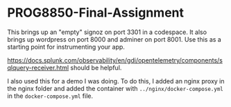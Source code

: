 # PROG8850-Final-Assignment

This brings up an "empty" signoz on port 3301 in a codespace. It also brings up wordpress on port 8000 and adminer on port 8001. Use this as a starting point for instrumenting your app.

https://docs.splunk.com/observability/en/gdi/opentelemetry/components/sqlquery-receiver.html should be helpful.

I also used this for a demo I was doing. To do this, I added an nginx proxy in the nginx folder and added the container with `../nginx/docker-compose.yml` in the `docker-compose.yml` file.
